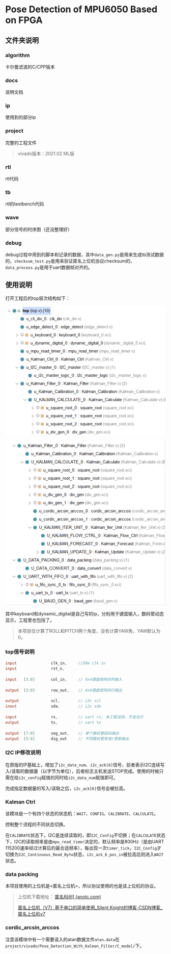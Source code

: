 # Pose Detection of MPU6050 Based on FPGA

## 文件夹说明

### algorithm

卡尔曼滤波的C/CPP版本

### docs

说明文档

### ip

使用到的部分ip

### project

完整的工程文件

> vivado版本：2021.02 ML版

### rtl

rtl代码

### tb

rtl的testbench代码

### wave

部分信号的时序图（还没整理好）

### debug

debug过程中用到的脚本和记录的数据，其中`data_gen.py`是用来生成tb测试数据的，`checksum_test.py`是用来验证匿名上位机协议checksum的，`data_process.py`是用于uart数据帧对齐的。



## 使用说明

打开工程后的top层次结构如下：

![image-20220330102755103](readme/image-20220330102755103.png)



![image-20220330103458950](readme/image-20220330103458950.png)

其中keyboard和dynamic_digital是自己写的ip，分别用于键盘输入，数码管动态显示，工程里也包括了。

> 本项目仅计算了ROLL和PITCH两个角度，没有计算YAW角，YAW默认为0。

### top信号说明

```verilog
input				clk_in,		//50m clk in
input				rst_n,

input	[3:0]		col_in,		// 4x4键盘矩阵的列输入

output	[3:0]		row_out,	// 4x4键盘矩阵的行输出

output				scl,		// i2c scl
inout				sda,		// i2c sda

input				rx,			// uart rx, 本工程没用，不连也行
output				tx,			// uart tx

output	[7:0]		seg_out,	// 单个数码管段码输出
output	[5:0]		dig_out		// 不同数码管有效/使能输出
```



### I2C IP修改说明

在原版的IP基础上，增加了`i2c_data_num`、`i2c_ack[6]`信号，前者表示I2C连续写入/读取的数据量（以字节为单位），后者标志主机发送STOP完成。使用的时候只需在给`i2c_config`赋值的同时给`i2c_data_num`赋值即可。

完成指定数据量的写入/读取之后，`i2c_ack[6]`信号会被拉高。



### Kalman Ctrl

该模块是一个有四个状态的状态机：`WAIT`、`CONFIG`、`CALIBRATE`、`CALCULATE`。

控制整个流程的不同状态切换。

在`CALIBRATE`状态下，I2C是连续读取的，即`I2C_Config`不切换；在`CALCULATE`状态下，I2C的读取频率是由`mpu_read_timer`决定的，默认频率是800Hz（是由UART 115200速率经过计算后的最合适频率），每出现一次`timer_tick`，`I2C_Config`才切换为`I2C_Continuous_Read_Byte`状态，`i2c_ack_6_pos_in`被拉高后则进入`WAIT`状态。



### data packing

本项目使用的上位机是<匿名上位机>，所以协议使用的也是该上位机的协议。

> 上位机下载地址： [匿名科创\] (anotc.com)](http://anotc.com/wiki/匿名产品资料/资料下载链接汇总)
>
> [匿名上位机（V7）基于串口的简单使用_Silent Knight的博客-CSDN博客_匿名上位机v7](https://blog.csdn.net/weixin_46185705/article/details/113359120)



### cordic_arcsin_arccos

注意该模块中有一个需要读入的atan数据文件`atan.data`在`project/vivado/Pose_Detection_With_Kalman_Filter/C_model/`下。
